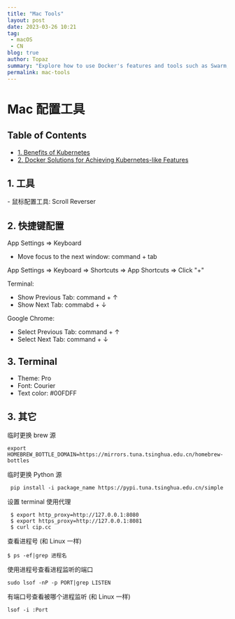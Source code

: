```yaml
---
title: "Mac Tools"
layout: post
date: 2023-03-26 10:21
tag:
 - macOS
 - CN
blog: true
author: Topaz
summary: "Explore how to use Docker's features and tools such as Swarm, NGINX, and Prometheus to achieve Kubernetes-like reliability, scalability, and availability for your applications."
permalink: mac-tools
---
```

<h1 class="title"> Mac 配置工具 </h1>


<h2> Table of Contents </h2>

- [1. Benefits of Kubernetes](#c1)
- [2. Docker Solutions for Achieving Kubernetes-like Features](#c2)


<h2 id="c1" > 1. 工具 </h2>
- 鼠标配置工具: Scroll Reverser


<h2 id="c2"> 2. 快捷键配置 </h2>


App Settings => Keyboard
- Move focus to the next window: command + tab


App Settings => Keyboard => Shortcuts => App Shortcuts => Click "+"

Terminal:
- Show Previous Tab: command + ↑
- Show Next Tab: commabd + ↓


Google Chrome:
- Select Previous Tab: command + ↑
- Select Next Tab: command + ↓



<h2 id="c2"> 3. Terminal </h2>

- Theme: Pro
- Font: Courier
- Text color: #00FDFF


<h2 id="c2"> 3. 其它 </h2>

临时更换 brew 源
```
export HOMEBREW_BOTTLE_DOMAIN=https://mirrors.tuna.tsinghua.edu.cn/homebrew-bottles
```

临时更换 Python 源
```
 pip install -i package_name https://pypi.tuna.tsinghua.edu.cn/simple
```

设置 terminal 使用代理
```
 $ export http_proxy=http://127.0.0.1:8080
 $ export https_proxy=http://127.0.0.1:8081
 $ curl cip.cc
```

查看进程号 (和 Linux 一样)
```
$ ps -ef|grep 进程名
```

使用进程号查看进程监听的端口
```
sudo lsof -nP -p PORT|grep LISTEN
```

有端口号查看被哪个进程监听 (和 Linux 一样)
```
lsof -i :Port
```
